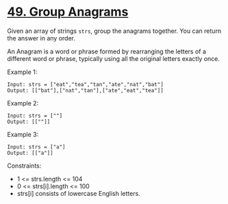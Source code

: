 # [49. Group Anagrams](https://leetcode.com/problems/group-anagrams/)

Given an array of strings `strs`, group the anagrams together. You can return the answer in any order.

An Anagram is a word or phrase formed by rearranging the letters of a different word or phrase, typically using all the original letters exactly once.

 

Example 1:

    Input: strs = ["eat","tea","tan","ate","nat","bat"]
    Output: [["bat"],["nat","tan"],["ate","eat","tea"]]

Example 2:

    Input: strs = [""]
    Output: [[""]]

Example 3:

    Input: strs = ["a"]
    Output: [["a"]]
 

Constraints:

* 1 <= strs.length <= 104
* 0 <= strs[i].length <= 100
* strs[i] consists of lowercase English letters.
